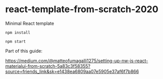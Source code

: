 # react-template-from-scratch-2020
Minimal React template

```
npm install

npm start
```

Part of this guide:

https://medium.com/@matteofumagalli1275/setting-up-nw-js-react-materialui-from-scratch-5a83c3f58355?source=friends_link&sk=e1438ea6809aa07e5905e37af6f7b866
